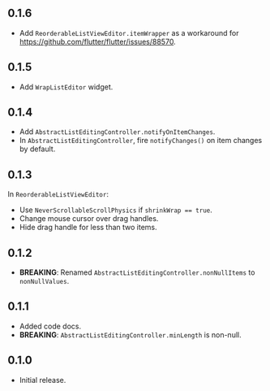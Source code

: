 ## 0.1.6

* Add `ReorderableListViewEditor.itemWrapper` as a workaround for https://github.com/flutter/flutter/issues/88570.

## 0.1.5

* Add `WrapListEditor` widget.

## 0.1.4

* Add `AbstractListEditingController.notifyOnItemChanges`.
* In `AbstractListEditingController`, fire `notifyChanges()` on item changes by default.

## 0.1.3

In `ReorderableListViewEditor`:
* Use `NeverScrollableScrollPhysics` if `shrinkWrap == true`.
* Change mouse cursor over drag handles.
* Hide drag handle for less than two items.

## 0.1.2

* **BREAKING**: Renamed `AbstractListEditingController.nonNullItems` to `nonNullValues`.

## 0.1.1

* Added code docs.
* **BREAKING**: `AbstractListEditingController.minLength` is non-null.

## 0.1.0

* Initial release.
